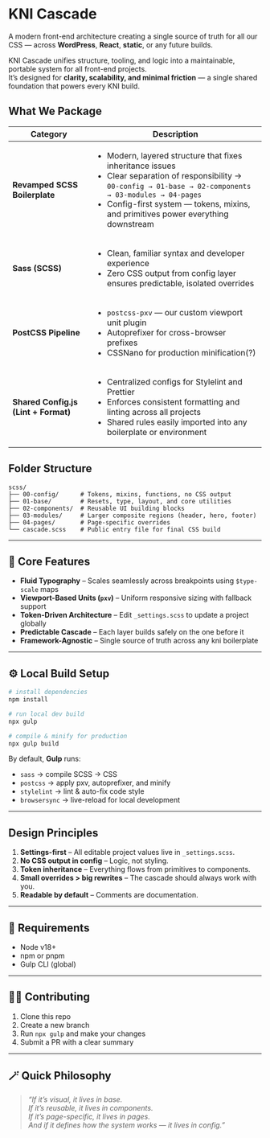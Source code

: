 # KNI Cascade
A modern front-end architecture creating a single source of truth for all our CSS — across **WordPress**, **React**, **static**, or any future builds.

KNI Cascade unifies structure, tooling, and logic into a maintainable, portable system for all front-end projects.  
It’s designed for **clarity, scalability, and minimal friction** — a single shared foundation that powers every KNI build.


## What We Package


<table>
  <thead>
    <tr>
      <th>Category</th>
      <th>Description</th>
    </tr>
  </thead>
  <tbody>
    <tr>
      <td><strong>Revamped SCSS Boilerplate</strong></td>
      <td>
        <ul>
          <li>Modern, layered structure that fixes inheritance issues</li>
          <li>Clear separation of responsibility → <BR><code>00-config → 01-base → 02-components → 03-modules → 04-pages</code></li>
          <li>Config-first system — tokens, mixins, and primitives power everything downstream</li>
        </ul>
      </td>
    </tr>
    <tr>
      <td><strong>Sass (SCSS)</strong></td>
      <td>
        <ul>
          <li>Clean, familiar syntax and developer experience</li>
          <li>Zero CSS output from config layer ensures predictable, isolated overrides</li>
        </ul>
      </td>
    </tr>
    <tr>
      <td><strong>PostCSS Pipeline</strong></td>
      <td>
        <ul>
          <li><code>postcss-pxv</code> — our custom viewport unit plugin</li>
          <li>Autoprefixer for cross-browser prefixes</li>
          <li>CSSNano for production minification(?)</li>
        </ul>
      </td>
    </tr>
    <tr>
      <td><strong>Shared Config.js (Lint + Format)</strong></td>
      <td>
        <ul>
          <li>Centralized configs for Stylelint and Prettier</li>
          <li>Enforces consistent formatting and linting across all projects</li>
          <li>Shared rules easily imported into any boilerplate or environment</li>
        </ul>
      </td>
    </tr>
  </tbody>
</table>

## Folder Structure
```plaintext
scss/
├── 00-config/      # Tokens, mixins, functions, no CSS output
├── 01-base/        # Resets, type, layout, and core utilities
├── 02-components/  # Reusable UI building blocks
├── 03-modules/     # Larger composite regions (header, hero, footer)
├── 04-pages/       # Page-specific overrides
└── cascade.scss    # Public entry file for final CSS build
```

---

## 🧩 Core Features

- **Fluid Typography** – Scales seamlessly across breakpoints using `$type-scale` maps  
- **Viewport-Based Units (`pxv`)** – Uniform responsive sizing with fallback support  
- **Token-Driven Architecture** – Edit `_settings.scss` to update a project globally  
- **Predictable Cascade** – Each layer builds safely on the one before it  
- **Framework-Agnostic** – Single source of truth across any kni boilerplate 

---

## ⚙️ Local Build Setup

```bash
# install dependencies
npm install

# run local dev build
npx gulp

# compile & minify for production
npx gulp build
```

By default, **Gulp** runs:
- `sass` → compile SCSS → CSS  
- `postcss` → apply pxv, autoprefixer, and minify  
- `stylelint` → lint & auto-fix code style  
- `browsersync` → live-reload for local development  

---

##  Design Principles

1. **Settings-first** – All editable project values live in `_settings.scss`.  
2. **No CSS output in config** – Logic, not styling.  
3. **Token inheritance** – Everything flows from primitives to components.  
4. **Small overrides > big rewrites** – The cascade should always work with you.  
5. **Readable by default** – Comments are documentation.  

---

## 🧰 Requirements
- Node v18+  
- npm or pnpm  
- Gulp CLI (global)  

---

## 🧑‍💻 Contributing

1. Clone this repo  
2. Create a new branch  
3. Run `npx gulp` and make your changes  
4. Submit a PR with a clear summary  

---

## 🪄 Quick Philosophy

> *“If it’s visual, it lives in base.  
If it’s reusable, it lives in components.  
If it’s page-specific, it lives in pages.  
And if it defines how the system works — it lives in config.”*
